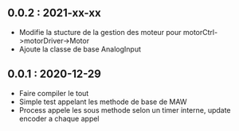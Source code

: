 
## 0.0.2 : 2021-xx-xx

+ Modifie la stucture de la gestion des moteur pour motorCtrl->motorDriver->Motor
+ Ajoute la classe de base AnalogInput

## 0.0.1 : 2020-12-29

+ Faire compiler le tout
+ Simple test appelant les methode de base de MAW
+ Process appele les sous methode selon un timer interne, update encoder a chaque appel